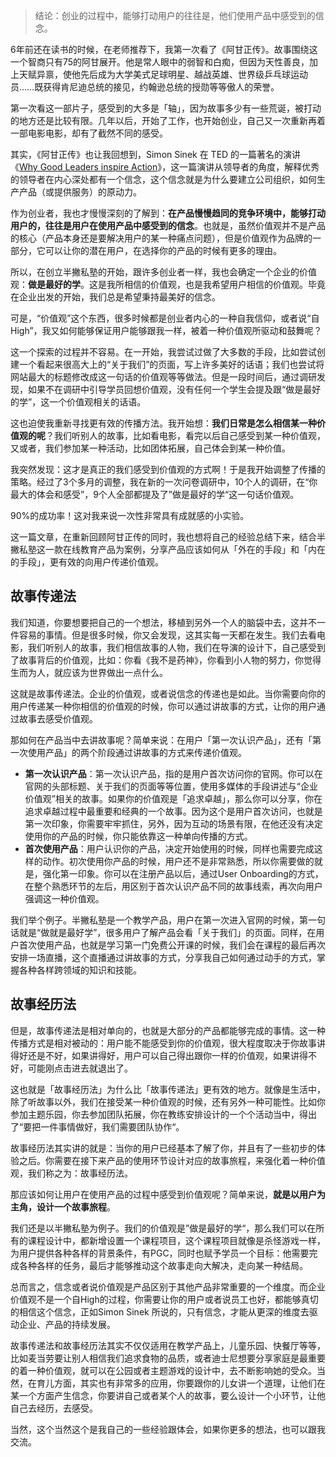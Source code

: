 > 结论：创业的过程中，能够打动用户的往往是，他们使用产品中感受到的信念。

6年前还在读书的时候，在老师推荐下，我第一次看了《阿甘正传》。故事围绕这一个智商只有75的阿甘展开。他是常人眼中的弱智和白痴，但因为天性善良，加上天赋异禀，使他先后成为大学美式足球明星、越战英雄、世界级乒乓球运动员……既获得肯尼迪总统的接见，约翰逊总统的授勋等等傲人的荣誉。

第一次看这一部片子，感受到的大多是「轴」，因为故事多少有一些荒诞，被打动的地方还是比较有限。几年以后，开始了工作，也开始创业，自己又一次重新再着一部电影电影，却有了截然不同的感受。

其实，《阿甘正传》也让我回想到，Simon Sinek 在 TED 的一篇著名的演讲《[Why Good Leaders inspire Action](https://www.ted.com/talks/simon_sinek_how_great_leaders_inspire_action)》，这一篇演讲从领导者的角度，解释优秀的领导者在内心深处都有一个信念，这个信念就是为什么要建立公司组织，如何生产产品（或提供服务）的原动力。

作为创业者，我也才慢慢深刻的了解到：**在产品慢慢趋同的竞争环境中，能够打动用户的，往往是用户在使用产品中感受到的信念**。也就是，虽然价值观并不是产品的核心（产品本身还是要解决用户的某一种痛点问题），但是价值观作为品牌的一部分，它可以让你的潜在用户，在选择你的产品的时候有更多的理由。

所以，在创立半撇私塾的开始，跟许多创业者一样，我也会确定一个企业的价值观：**做是最好的学**。这是我所相信的价值观，也是我希望用户相信的价值观。毕竟在企业出发的开始，我们总是希望秉持最美好的信念。

可是，“价值观”这个东西，很多时候都是创业者内心的一种自我信仰，或者说“自High”，我又如何能够保证用户能够跟我一样，被着一种价值观所驱动和鼓舞呢？

这一个探索的过程并不容易。在一开始，我尝试过做了大多数的手段，比如尝试创建一个看起来很高大上的“关于我们”的页面，写上许多美好的话语；我们也尝试将网站最大的标题修改成这一句话的价值观等等做法。但是一段时间后，通过调研发现，如果不在调研中引导学员回想价值观，没有任何一个学生会提及跟“做是最好的学”，这一个价值观相关的话语。

这也迫使我重新寻找更有效的传播方法。我开始想：**我们日常是怎么相信某一种价值观的呢**？我们听别人的故事，比如看电影，看完以后自己感受到某一种价值观，又或者，我们参加某一种活动，比如团体拓展，自己体会到某一种价值。

我突然发现：这才是真正的我们感受到价值观的方式啊！于是我开始调整了传播的策略。经过了3个多月的调整，我在新的一次问卷调研中，10个人的调研，在“你最大的体会和感受”，9个人全部都提及了”做是最好的学“这一句话价值观。

90%的成功率！这对我来说一次性非常具有成就感的小实验。

这一篇文章，在重新回顾阿甘正传的同时，我也想将自己的经验总结下来，结合半撇私塾这一款在线教育产品为案例，分享产品应该如何从「外在的手段」和「内在的手段」，更有效的向用户传递价值观。

## 故事传递法

我们知道，你要想要把自己的一个想法，移植到另外一个人的脑袋中去，这并不一件容易的事情。但是很多时候，你又会发现，这其实每一天都在发生。我们去看电影，我们听别人的故事，我们相信故事的人物，我们在导演的设计下，自己感受到了故事背后的价值观，比如：你看《我不是药神》，你看到小人物的努力，你觉得生而为人，就应该为世界做出一点什么。

这就是故事传递法。企业的价值观，或者说信念的传递也是如此。当你需要向你的用户传递某一种你相信的价值观的时候，你可以通过讲故事的方式，让你的用户通过故事去感受价值观。

那如何在产品当中去讲故事呢？简单来说：在用户「第一次认识产品」，还有「第一次使用产品」的两个阶段通过讲故事的方式来传递价值观。

- **第一次认识产品**：第一次认识产品，指的是用户首次访问你的官网。你可以在官网的头部标题、关于我们的页面等等位置，使用多媒体的手段讲述与“企业价值观”相关的故事。如果你的价值观是「追求卓越」，那么你可以分享，你在追求卓越过程中最重要和经典的一个故事。因为这个是用户首次访问，也就是第一次印象，你需要牢牢抓住，另外，因为互动的场景有限，在他还没有决定使用你的产品的时候，你只能依靠这一种单向传播的方式。
- **首次使用产品**：用户认识你的产品，决定开始使用的时候，同样也需要完成这样的动作。初次使用你产品的时候，用户还不是非常熟悉，所以你需要做的就是，强化第一印象。你可以在注册产品以后，通过User Onboarding的方式，在整个熟悉环节的左后，用区别于首次认识产品不同的故事线索，再次向用户强调这一种价值观。

我们举个例子。半撇私塾是一个教学产品，用户在第一次进入官网的时候，第一句话就是“做就是最好学”，很多用户了解产品会看「关于我们」的页面。同样，在用户首次使用产品，也就是学习第一门免费公开课的时候，我们会在课程的最后再次安排一场直播，这个直播通过讲故事的方式，分享我自己如何通过动手的方式，掌握各种各样跨领域的知识和技能。

## 故事经历法

但是，故事传递法是相对单向的，也就是大部分的产品都能够完成的事情。这一种传播方式是相对被动的：用户能不能感受到你的价值观，很大程度取决于你故事讲得好还是不好，如果讲得好，用户可以自己得出跟你一样的价值观，如果讲得不好，可能刚点击进去就退出了。

这也就是「故事经历法」为什么比「故事传递法」更有效的地方。就像是生活中，除了听故事以外，我们在接受某一种价值观的时候，还有另外一种可能性。比如你参加主题乐园，你去参加团队拓展，你在教练安排设计的一个个活动当中，得出了“要把一件事情做好，我们需要团队协作“。

故事经历法其实讲的就是：当你的用户已经基本了解了你，并且有了一些初步的体验之后。你需要在接下来产品的使用环节设计对应的故事旅程，来强化着一种价值观，我们称之为：故事经历法。

那应该如何让用户在使用产品的过程中感受到价值观呢？简单来说，**就是以用户为主角，设计一个故事旅程**。

我们还是以半撇私塾为例子。我们的价值观是”做是最好的学“，那么我们可以在所有的课程设计中，都新增设置一个课程项目，这个课程项目就像是杀怪游戏一样，为用户提供各种各样的背景条件，有PGC，同时也赋予学员一个目标：他需要完成各种各样的任务，最后才能够推动这个故事走向大解决，走向某一种结局。

总而言之，信念或者说价值观是产品区别于其他产品非常重要的一个维度。而企业价值观不是一个自High的过程，你需要让你的用户或者说员工也好，都能够真切的相信这个信念，正如Simon Sinek 所说的，只有信念，才能从更深的维度去驱动企业、产品的持续发展。

故事传递法和故事经历法其实不仅仅适用在教学产品上，儿童乐园、快餐厅等等，比如麦当劳要让别人相信我们追求食物的品质，或者迪士尼想要分享家庭是最重要的着一种价值观，就可以在公园或者主题游戏的设计中，去不断影响她的受众。当然，在育儿方面，其实也有非常多的应用，你要跟你的儿女讲一个道理，让他们在某一个方面产生信念，你要讲自己或者某个人的故事，要么设计一个小环节，让他自己去经历，去感受。

当然，这个当然这个是我自己的一些经验跟体会，如果你更多的想法，也可以跟我交流。

